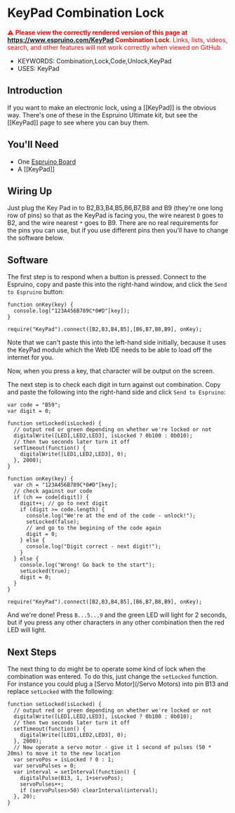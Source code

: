 <!--- Copyright (c) 2013 Gordon Williams, Pur3 Ltd. See the file LICENSE for copying permission. -->
KeyPad Combination Lock
==========================

<span style="color:red">:warning: **Please view the correctly rendered version of this page at https://www.espruino.com/KeyPad Combination Lock**. Links, lists, videos, search, and other features will not work correctly when viewed on GitHub.</span>

* KEYWORDS: Combination,Lock,Code,Unlock,KeyPad
* USES: KeyPad

Introduction
-----------

If you want to make an electronic lock, using a [[KeyPad]] is the obvious way. There's one of these in the Espruino Ultimate kit, but see the [[KeyPad]] page to see where you can buy them.

You'll Need
----------

* One [Espruino Board](/EspruinoBoard)
* A [[KeyPad]]

Wiring Up
--------

Just plug the Key Pad in to B2,B3,B4,B5,B6,B7,B8 and B9 (they're one long row of pins) so that as the KeyPad is facing you, the wire nearest ```D``` goes to B2, and the wire nearest ```*``` goes to B9. There are no real requirements for the pins you can use, but if you use different pins then you'll have to change the software below.

Software
-------

The first step is to respond when a button is pressed. Connect to the Espruino, copy and paste this into the right-hand window, and click the ```Send to Espruino``` button:

```
function onKey(key) {
  console.log("123A456B789C*0#D"[key]);
}

require("KeyPad").connect([B2,B3,B4,B5],[B6,B7,B8,B9], onKey);
```

Note that we can't paste this into the left-hand side initially, because it uses the KeyPad module which the Web IDE needs to be able to load off the internet for you.

Now, when you press a key, that character will be output on the screen.

The next step is to check each digit in turn against out combination. Copy and paste the following into the right-hand side and click ```Send to Espruino```:

```
var code = "B59";
var digit = 0;

function setLocked(isLocked) {
  // output red or green depending on whether we're locked or not
  digitalWrite([LED1,LED2,LED3], isLocked ? 0b100 : 0b010);
  // then two seconds later turn it off
  setTimeout(function() {
    digitalWrite([LED1,LED2,LED3], 0);
  }, 2000);
}

function onKey(key) {
  var ch = "123A456B789C*0#D"[key];
  // check against our code
  if (ch == code[digit]) {
    digit++; // go to next digit
    if (digit >= code.length) {
      console.log("We're at the end of the code - unlock!");
      setLocked(false);
      // and go to the begining of the code again
      digit = 0;
    } else {
      console.log("Digit correct - next digit!");
    }
  } else {
    console.log("Wrong! Go back to the start");
    setLocked(true);
    digit = 0;
  }
}

require("KeyPad").connect([B2,B3,B4,B5],[B6,B7,B8,B9], onKey);
```

And we're done! Press ```B...5...9``` and the green LED will light for 2 seconds, but if you press any other characters in any other combination then the red LED will light.

Next Steps
---------

The next thing to do might be to operate some kind of lock when the combination was entered. To do this, just change the ```setLocked``` function. For instance you could plug a [Servo Motor](/Servo Motors) into pin B13 and replace ```setLocked``` with the following:

```
function setLocked(isLocked) {
  // output red or green depending on whether we're locked or not
  digitalWrite([LED1,LED2,LED3], isLocked ? 0b100 : 0b010);
  // then two seconds later turn it off
  setTimeout(function() {
    digitalWrite([LED1,LED2,LED3], 0);
  }, 2000);
  // Now operate a servo motor - give it 1 second of pulses (50 * 20ms) to move it to the new location
  var servoPos = isLocked ? 0 : 1;
  var servoPulses = 0;
  var interval = setInterval(function() {
    digitalPulse(B13, 1, 1+servoPos);
    servoPulses++;
    if (servoPulses>50) clearInterval(interval);
  }, 20);
}
```

